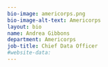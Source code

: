 ```yaml
---
bio-image: americorps.png
bio-image-alt-text: Americorps
layout: bio
name: Andrea Gibbons
department: Americorps
job-title: Chief Data Officer
#website-data: 
---
```

